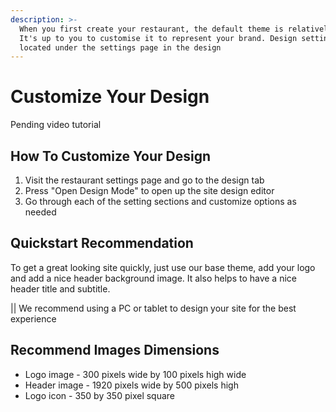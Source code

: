 ```yaml
---
description: >-
  When you first create your restaurant, the default theme is relatively blank.
  It's up to you to customise it to represent your brand. Design settings are
  located under the settings page in the design
---
```


# Customize Your Design

Pending video tutorial

## How To Customize Your Design

1. Visit the restaurant settings page and go to the design tab
2. Press "Open Design Mode" to open up the site design editor
3. Go through each of the setting sections and customize options as needed 

## Quickstart Recommendation

To get a great looking site quickly, just use our base theme, add your logo and add a nice header background image. It also helps to have a nice header title and subtitle.

\|\| We recommend using a PC or tablet to design your site for the best experience

## Recommend Images Dimensions

* Logo image - 300 pixels wide by 100 pixels high wide
* Header image - 1920 pixels wide by 500 pixels high
* Logo icon - 350 by 350 pixel square

